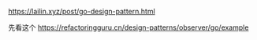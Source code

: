 https://lailin.xyz/post/go-design-pattern.html


先看这个
https://refactoringguru.cn/design-patterns/observer/go/example
